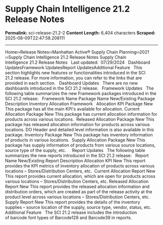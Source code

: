 # Supply Chain Intelligence 21.2 Release Notes 

**Permalink:** sci-release-21.2-2
**Content Length:** 6,404 characters
**Scraped:** 2025-08-09T22:47:58.208111

---

Home&rsaquo;&rsaquo;Release Notes&rsaquo;&rsaquo;Manhattan Active® Supply Chain Planning&rsaquo;&rsaquo;2021 ››Supply Chain Intelligence 21.2 Release Notes Supply Chain Intelligence&nbsp;21.2 Release Notes &nbsp; Last updated: &nbsp;07/29/2024 &nbsp; Dashboard UpdatesFramework UpdatesReport UpdatesAdditional Feature &nbsp; This section highlights new features or functionalities introduced in the SCI 21.2&nbsp;release. For more information, you can refer to the links that are provided in each section. &nbsp; Dashboard Updates &nbsp; There are no new dashboards introduced in&nbsp;the SCI 21.2 release. &nbsp; Framework Updates &nbsp; The following table summarizes the new Framework packages introduced in the SCI 21.2&nbsp;release: &nbsp; Framework Name Package Name New/Existing Package Description Inventory Allocation Framework &nbsp; Allocation KPI&nbsp;Package New This package has all the main KPI&#39;s&nbsp;available for&nbsp;allocation. Current Allocation&nbsp;Package New This package has current allocation information for products across various locations.&nbsp; Released Allocation&nbsp;Package New This package has released allocation information for products across various locations. DO Header and detailed level information is also available in this package. Inventory Package New This package has inventory&nbsp;information of products in various locations.&nbsp; Supply Allocation Package New This package has supply information of products from&nbsp;various source locations, source type of the supply, etc. &nbsp; &nbsp; Report Updates &nbsp; The following table summarizes the new reports introduced in the SCI 21.2&nbsp;release: &nbsp; Report Name New/Existing Report Description Allocation KPI New This report provides the KPI metrics of inventory allocation of products across various locations &ndash; Stores/Distribution Centers, etc.&nbsp; Current Allocation Report New This report provides current allocation, which are open for products across various locations &ndash; Stores/Distribution Centers, etc. Released Allocation Report New This report provides the released allocation information and distribution orders, which are created as part of the release&nbsp;activity at the product level across various locations &ndash; Stores/Distribution Centers, etc.&nbsp; Supply Report New This report provides the details of the inventory supplies &ndash; source location of the supply, source type, vendor, status, etc. &nbsp; &nbsp; Additional Feature &nbsp; The SCI 21.2&nbsp;release includes the introduction of&nbsp;barcode font types of Barcode128 and Barcode39 in reports.
